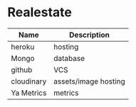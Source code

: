 # Realestate

| Name       | Description          |
| ---        | ---                  |
| heroku     | hosting              |
| Mongo      | database             |
| github     | VCS                  |
| cloudinary | assets/image hosting |
| Ya Metrics | metrics              |